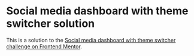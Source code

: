 # Social media dashboard with theme switcher solution

This is a solution to the [Social media dashboard with theme switcher challenge on Frontend Mentor](https://www.frontendmentor.io/challenges/social-media-dashboard-with-theme-switcher-6oY8ozp_H).

<!-- ### Primary

-   Lime Green: hsl(163, 72%, 41%)
-   Bright Red: hsl(356, 69%, 56%)

-   Facebook: hsl(208, 92%, 53%)
-   Twitter: hsl(203, 89%, 53%)
-   Instagram: linear gradient hsl(37, 97%, 70%) to hsl(329, 70%, 58%)
-   YouTube: hsl(348, 97%, 39%)

#### Dark Theme

-   Toggle: linear gradient hsl(210, 78%, 56%) to hsl(146, 68%, 55%)

#### Light Theme

-   Toggle: hsl(230, 22%, 74%)

#### Dark Theme

-   Very Dark Blue (BG): hsl(230, 17%, 14%)
-   Very Dark Blue (Top BG Pattern): hsl(232, 19%, 15%)
-   Dark Desaturated Blue (Card BG): hsl(228, 28%, 20%)
-   Desaturated Blue (Text): hsl(228, 34%, 66%)
-   White (Text): hsl(0, 0%, 100%)

#### Light Theme

-   White (BG): hsl(0, 0%, 100%)
-   Very Pale Blue (Top BG Pattern): hsl(225, 100%, 98%)
-   Light Grayish Blue (Card BG): hsl(227, 47%, 96%)
-   Dark Grayish Blue (Text): hsl(228, 12%, 44%)
-   Very Dark Blue (Text): hsl(230, 17%, 14%)
-->
